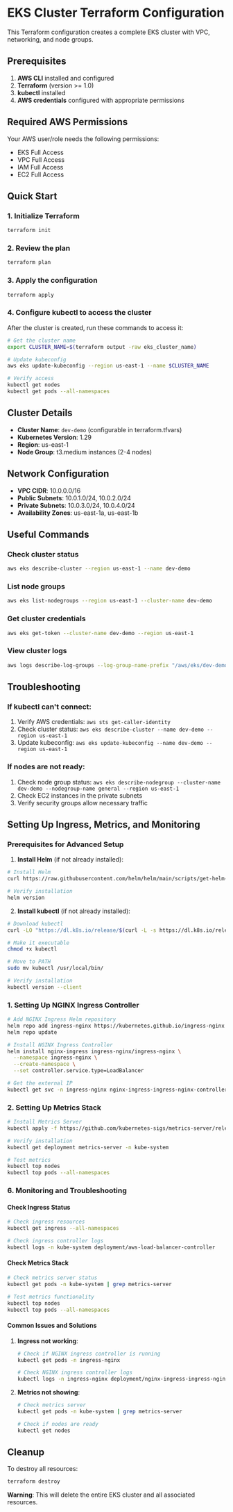 # EKS Cluster Terraform Configuration

This Terraform configuration creates a complete EKS cluster with VPC, networking, and node groups.

## Prerequisites

1. **AWS CLI** installed and configured
2. **Terraform** (version >= 1.0)
3. **kubectl** installed
4. **AWS credentials** configured with appropriate permissions

## Required AWS Permissions

Your AWS user/role needs the following permissions:
- EKS Full Access
- VPC Full Access
- IAM Full Access
- EC2 Full Access

## Quick Start

### 1. Initialize Terraform
```bash
terraform init
```

### 2. Review the plan
```bash
terraform plan
```

### 3. Apply the configuration
```bash
terraform apply
```

### 4. Configure kubectl to access the cluster

After the cluster is created, run these commands to access it:

```bash
# Get the cluster name
export CLUSTER_NAME=$(terraform output -raw eks_cluster_name)

# Update kubeconfig
aws eks update-kubeconfig --region us-east-1 --name $CLUSTER_NAME

# Verify access
kubectl get nodes
kubectl get pods --all-namespaces
```

## Cluster Details

- **Cluster Name**: `dev-demo` (configurable in terraform.tfvars)
- **Kubernetes Version**: 1.29
- **Region**: us-east-1
- **Node Group**: t3.medium instances (2-4 nodes)

## Network Configuration

- **VPC CIDR**: 10.0.0.0/16
- **Public Subnets**: 10.0.1.0/24, 10.0.2.0/24
- **Private Subnets**: 10.0.3.0/24, 10.0.4.0/24
- **Availability Zones**: us-east-1a, us-east-1b

## Useful Commands

### Check cluster status
```bash
aws eks describe-cluster --region us-east-1 --name dev-demo
```

### List node groups
```bash
aws eks list-nodegroups --region us-east-1 --cluster-name dev-demo
```

### Get cluster credentials
```bash
aws eks get-token --cluster-name dev-demo --region us-east-1
```

### View cluster logs
```bash
aws logs describe-log-groups --log-group-name-prefix "/aws/eks/dev-demo"
```

## Troubleshooting

### If kubectl can't connect:
1. Verify AWS credentials: `aws sts get-caller-identity`
2. Check cluster status: `aws eks describe-cluster --name dev-demo --region us-east-1`
3. Update kubeconfig: `aws eks update-kubeconfig --name dev-demo --region us-east-1`

### If nodes are not ready:
1. Check node group status: `aws eks describe-nodegroup --cluster-name dev-demo --nodegroup-name general --region us-east-1`
2. Check EC2 instances in the private subnets
3. Verify security groups allow necessary traffic

## Setting Up Ingress, Metrics, and Monitoring

### Prerequisites for Advanced Setup

1. **Install Helm** (if not already installed):
```bash
# Install Helm
curl https://raw.githubusercontent.com/helm/helm/main/scripts/get-helm-3 | bash

# Verify installation
helm version
```

2. **Install kubectl** (if not already installed):
```bash
# Download kubectl
curl -LO "https://dl.k8s.io/release/$(curl -L -s https://dl.k8s.io/release/stable.txt)/bin/linux/amd64/kubectl"

# Make it executable
chmod +x kubectl

# Move to PATH
sudo mv kubectl /usr/local/bin/

# Verify installation
kubectl version --client
```

### 1. Setting Up NGINX Ingress Controller

```bash
# Add NGINX Ingress Helm repository
helm repo add ingress-nginx https://kubernetes.github.io/ingress-nginx
helm repo update

# Install NGINX Ingress Controller
helm install nginx-ingress ingress-nginx/ingress-nginx \
  --namespace ingress-nginx \
  --create-namespace \
  --set controller.service.type=LoadBalancer

# Get the external IP
kubectl get svc -n ingress-nginx nginx-ingress-ingress-nginx-controller
```

### 2. Setting Up Metrics Stack

```bash
# Install Metrics Server
kubectl apply -f https://github.com/kubernetes-sigs/metrics-server/releases/latest/download/components.yaml

# Verify installation
kubectl get deployment metrics-server -n kube-system

# Test metrics
kubectl top nodes
kubectl top pods --all-namespaces
```
### 6. Monitoring and Troubleshooting

#### Check Ingress Status
```bash
# Check ingress resources
kubectl get ingress --all-namespaces

# Check ingress controller logs
kubectl logs -n kube-system deployment/aws-load-balancer-controller
```

#### Check Metrics Stack
```bash
# Check metrics server status
kubectl get pods -n kube-system | grep metrics-server

# Test metrics functionality
kubectl top nodes
kubectl top pods --all-namespaces
```

#### Common Issues and Solutions

1. **Ingress not working**:
   ```bash
   # Check if NGINX ingress controller is running
   kubectl get pods -n ingress-nginx
   
   # Check NGINX ingress controller logs
   kubectl logs -n ingress-nginx deployment/nginx-ingress-ingress-nginx-controller
   ```

2. **Metrics not showing**:
   ```bash
   # Check metrics server
   kubectl get pods -n kube-system | grep metrics-server
   
   # Check if nodes are ready
   kubectl get nodes
   ```

## Cleanup

To destroy all resources:
```bash
terraform destroy
```

**Warning**: This will delete the entire EKS cluster and all associated resources.

